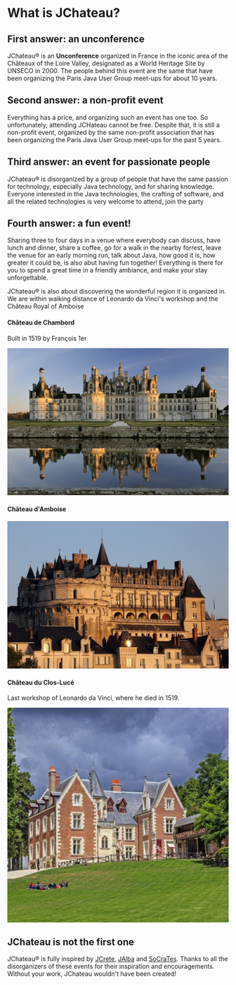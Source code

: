 # What is JChateau?

## First answer: an unconference

JChateau® is an **Unconference** organized in France in the iconic area of the Châteaux of the Loire Valley, designated as a World Heritage Site by UNSECO in 2000. The people behind this event are the same that have been organizing the Paris Java User Group meet-ups for about 10 years. 

## Second answer: a non-profit event

Everything has a price, and organizing such an event has one too. So unfortunately, attending JCHateau cannot be free. Despite that, it is still a non-profit event, organized by the same non-profit association that has been organizing the Paris Java User Group meet-ups for the past 5 years. 

## Third answer: an event for passionate people

JChateau® is disorganized by a group of people that have the same passion for technology, especially Java technology, and for sharing knowledge. Everyone interested in the Java technologies, the crafting of software, and all the related technologies is very welcome to attend, join the party  

## Fourth answer: a fun event!

Sharing three to four days in a venue where everybody can discuss, have lunch and dinner, share a coffee, go for a walk in the nearby forrest, leave the venue for an early morning run, talk about Java, how good it is, how greater it could be, is also abut having fun together! Everything is there for you to spend a great time in a friendly ambiance, and make your stay unforgettable.

JChateau® is also about discovering the wonderful region it is organized in. We are within walking distance of Leonardo da Vinci's workshop and the Château Royal of Amboise

#### Château de Chambord

Built in 1519 by François 1er

![Château de Chambord](images/chambord-red2.jpg "Château de Chambord")

#### Château d'Amboise

![Château d'Amboise](images/amboise-red2.jpg "Château d'Amboise")

#### Château du Clos-Lucé

Last workshop of Leonardo da Vinci, where he died in 1519.

![Clos Lucé](images/clos-luce-red2.jpg "Clos Lucé")

 
## JChateau is not the first one

JChateau® is fully inspired by [JCrete](http://www.jcrete.org/), [JAlba](https://jalba.scot/) and [SoCraTes](https://socrates-fr.github.io/). Thanks to all the disorganizers of these events for their inspiration and encouragements. Without your work, JChateau wouldn't have been created!

